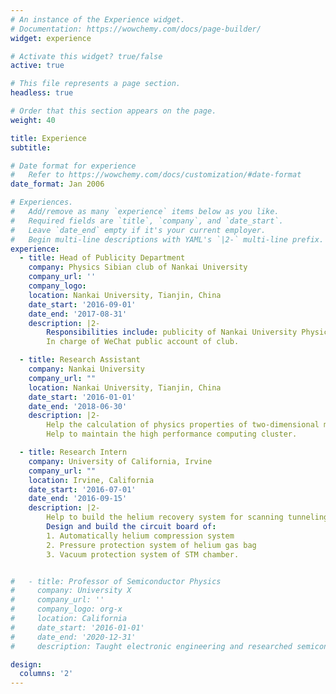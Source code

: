 ```yaml
---
# An instance of the Experience widget.
# Documentation: https://wowchemy.com/docs/page-builder/
widget: experience

# Activate this widget? true/false
active: true

# This file represents a page section.
headless: true

# Order that this section appears on the page.
weight: 40

title: Experience
subtitle:

# Date format for experience
#   Refer to https://wowchemy.com/docs/customization/#date-format
date_format: Jan 2006

# Experiences.
#   Add/remove as many `experience` items below as you like.
#   Required fields are `title`, `company`, and `date_start`.
#   Leave `date_end` empty if it's your current employer.
#   Begin multi-line descriptions with YAML's `|2-` multi-line prefix.
experience:
  - title: Head of Publicity Department
    company: Physics Sibian club of Nankai University
    company_url: ''
    company_logo: 
    location: Nankai University, Tianjin, China
    date_start: '2016-09-01'
    date_end: '2017-08-31'
    description: |2-
        Responsibilities include: publicity of Nankai University Physicist Tournament.\
        In charge of WeChat public account of club.

  - title: Research Assistant
    company: Nankai University
    company_url: ""
    location: Nankai University, Tianjin, China
    date_start: '2016-01-01'
    date_end: '2018-06-30'
    description: |2-
        Help the calculation of physics properties of two-dimensional materials.\
        Help to maintain the high performance computing cluster.

  - title: Research Intern
    company: University of California, Irvine
    company_url: ""
    location: Irvine, California
    date_start: '2016-07-01'
    date_end: '2016-09-15'
    description: |2-
        Help to build the helium recovery system for scanning tunneling microscope (STM).\
        Design and build the circuit board of:
        1. Automatically helium compression system
        2. Pressure protection system of helium gas bag
        3. Vacuum protection system of STM chamber.


#   - title: Professor of Semiconductor Physics
#     company: University X
#     company_url: ''
#     company_logo: org-x
#     location: California
#     date_start: '2016-01-01'
#     date_end: '2020-12-31'
#     description: Taught electronic engineering and researched semiconductor physics.

design:
  columns: '2'
---
```


